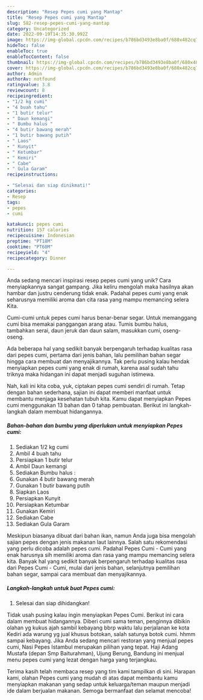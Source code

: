 ```yaml
---
description: "Resep Pepes cumi yang Mantap"
title: "Resep Pepes cumi yang Mantap"
slug: 582-resep-pepes-cumi-yang-mantap
category: Uncategorized
date: 2022-09-19T14:35:30.992Z
image: https://img-global.cpcdn.com/recipes/b786bd3493e8ba0f/680x482cq70/pepes-cumi-foto-resep-utama.jpg
hideToc: false
enableToc: true
enableTocContent: false
thumbnail: https://img-global.cpcdn.com/recipes/b786bd3493e8ba0f/680x482cq70/pepes-cumi-foto-resep-utama.jpg
cover: https://img-global.cpcdn.com/recipes/b786bd3493e8ba0f/680x482cq70/pepes-cumi-foto-resep-utama.jpg
author: Admin
authorAv: notfound
ratingvalue: 3.8
reviewcount: 8
recipeingredient:
- "1/2 kg cumi"
- "4 buah tahu"
- "1 butir telur"
- " Daun kemangi"
- " Bumbu halus "
- "4 butir bawang merah"
- "1 butir bawang putih"
- " Laos"
- " Kunyit"
- " Ketumbar"
- " Kemiri"
- " Cabe"
- " Gula Garam"
recipeinstructions:

- "Selesai dan siap dinikmati!"
categories:
- Resep
tags:
- pepes
- cumi

katakunci: pepes cumi 
nutrition: 157 calories
recipecuisine: Indonesian
preptime: "PT18M"
cooktime: "PT60M"
recipeyield: "4"
recipecategory: Dinner

---
```





Anda sedang mencari inspirasi resep pepes cumi yang unik? Cara menyiapkannya sangat gampang. Jika keliru mengolah maka hasilnya akan hambar dan justru cenderung tidak enak. Padahal pepes cumi yang enak seharusnya memiliki aroma dan cita rasa yang mampu memancing selera Kita.





Cumi-cumi untuk pepes cumi harus benar-benar segar. Untuk memanggang cumi bisa memakai panggangan arang atau. Tumis bumbu halus, tambahkan serai, daun jeruk dan daun salam, masukkan cumi, oseng-oseng.

Ada beberapa hal yang sedikit banyak berpengaruh terhadap kualitas rasa dari pepes cumi, pertama dari jenis bahan, lalu pemilihan bahan segar hingga cara membuat dan menyajikannya. Tak perlu pusing kalau hendak menyiapkan pepes cumi yang enak di rumah, karena asal sudah tahu triknya maka hidangan ini dapat menjadi suguhan istimewa.






Nah, kali ini kita coba, yuk, ciptakan pepes cumi sendiri di rumah. Tetap dengan bahan sederhana, sajian ini dapat memberi manfaat untuk membantu menjaga kesehatan tubuh kita. Kamu dapat menyiapkan Pepes cumi menggunakan 13 bahan dan 0 tahap pembuatan. Berikut ini langkah-langkah dalam membuat hidangannya.

<!--inarticleads1-->

##### Bahan-bahan dan bumbu yang diperlukan untuk menyiapkan Pepes cumi:

1. Sediakan 1/2 kg cumi
1. Ambil 4 buah tahu
1. Persiapkan 1 butir telur
1. Ambil  Daun kemangi
1. Sediakan  Bumbu halus :
1. Gunakan 4 butir bawang merah
1. Gunakan 1 butir bawang putih
1. Siapkan  Laos
1. Persiapkan  Kunyit
1. Persiapkan  Ketumbar
1. Gunakan  Kemiri
1. Sediakan  Cabe
1. Sediakan  Gula Garam


Meskipun biasanya dibuat dari bahan ikan, namun Anda juga bisa mengolah sajian pepes dengan jenis makanan laut lainnya. Salah satu rekomendasi yang perlu dicoba adalah pepes cumi. Padahal Pepes Cumi - Cumi yang enak harusnya sih memiliki aroma dan rasa yang mampu memancing selera kita. Banyak hal yang sedikit banyak berpengaruh terhadap kualitas rasa dari Pepes Cumi - Cumi, mulai dari jenis bahan, selanjutnya pemilihan bahan segar, sampai cara membuat dan menyajikannya. 

<!--inarticleads2-->

##### Langkah-langkah untuk buat Pepes cumi:


1. Selesai dan siap dihidangkan!

Tidak usah pusing kalau ingin menyiapkan Pepes Cumi. Berikut ini cara dalam membuat hidangannya. Diberi cumi sama teman, penginnya dibikin olahan yg kukus ajah sambil kebayang bbrp waktu lalu perjalanan ke kota Kediri ada warung yg jual khusus botokan, salah satunya botok cumi. hhmm sampai kebayang. Jika Anda sedang mencari restoran yang menjual pepes cumi, Nasi Pepes Istambul merupakan pilihan yang tepat. Haji Adang Mustafa (depan Smp Baiturahman), Ujung Berung, Bandung ini menjual menu pepes cumi yang lezat dengan harga yang terjangkau. 

Terima kasih telah membaca resep yang tim kami tampilkan di sini. Harapan kami, olahan Pepes cumi yang mudah di atas dapat membantu kamu menyiapkan makanan yang sedap untuk keluarga/teman maupun menjadi ide dalam berjualan makanan. Semoga bermanfaat dan selamat mencoba!
